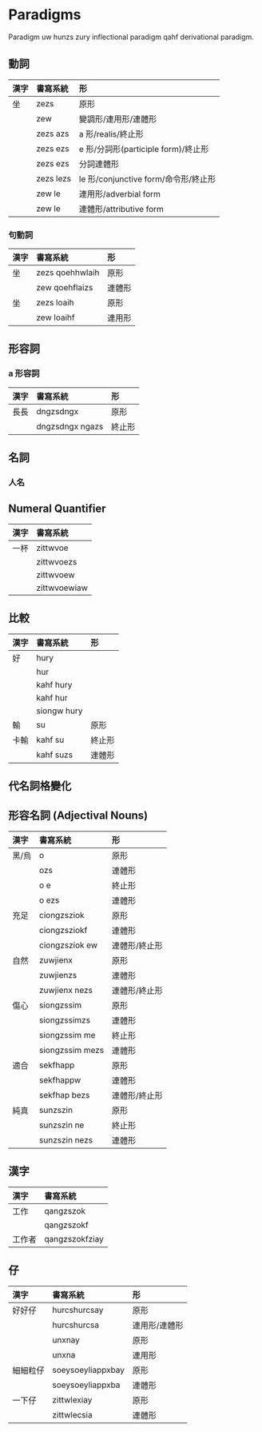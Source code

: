 # Paradigms

Paradigm uw hunzs zury inflectional paradigm qahf derivational paradigm.

## 動詞

| 漢字 | 書寫系統 | 形 |
| :--- | :--- | :--- |
| 坐 | zezs | 原形 |
|| zew | 變調形/連用形/連體形 |
|| zezs azs | a 形/realis/終止形 |
|| zezs ezs | e 形/分詞形(participle form)/終止形 |
|| zezs ezs | 分詞連體形 |
|| zezs lezs | le 形/conjunctive form/命令形/終止形 |
|| zew le | 連用形/adverbial form |
|| zew le | 連體形/attributive form |

### 句動詞

| 漢字 | 書寫系統 | 形 |
| :--- | :--- | :--- |
| 坐 | zezs qoehhwlaih | 原形 |
|| zew qoehflaizs | 連體形 |
| 坐 | zezs loaih | 原形 |
|| zew loaihf | 連用形 |

## 形容詞

### a 形容詞

| 漢字 | 書寫系統 | 形 |
| :--- | :--- | :--- |
| 長長 | dngzsdngx | 原形 |
|| dngzsdngx ngazs | 終止形 |

## 名詞

### 人名

## Numeral Quantifier

| 漢字 | 書寫系統 |
| :--- | :--- |
| 一杯 | zittwvoe |
|| zittwvoezs |
|| zittwvoew |
|| zittwvoewiaw |

## 比較

| 漢字 | 書寫系統 | 形 |
| :--- | :--- | :--- |
| 好 | hury ||
|| hur ||
|| kahf hury ||
|| kahf hur ||
|| siongw hury ||
| 輸 | su | 原形 ||
| 卡輸 | kahf su | 終止形 |
|| kahf suzs | 連體形 |

## 代名詞格變化

## 形容名詞 (Adjectival Nouns)

| 漢字 | 書寫系統 | 形 |
| :--- | :--- | :--- |
| 黑/烏 | o | 原形 |
|| ozs | 連體形 |
|| o e | 終止形 |
|| o ezs | 連體形 |
| 充足 | ciongzsziok | 原形 |
|| ciongzsziokf | 連體形 |
|| ciongzsziok ew | 連體形/終止形 |
| 自然 | zuwjienx | 原形 |
|| zuwjienzs | 連體形 |
|| zuwjienx nezs | 連體形/終止形 |
| 傷心 | siongzssim | 原形 |
|| siongzssimzs | 連體形 |
|| siongzssim me | 終止形 |
|| siongzssim mezs | 連體形 |
| 適合 | sekfhapp | 原形 |
|| sekfhappw | 連體形 |
|| sekfhap bezs | 連體形/終止形 |
| 純真 | sunzszin | 原形 |
|| sunzszin ne | 終止形 |
|| sunzszin nezs | 連體形 |

## 漢字

| 漢字 | 書寫系統 |
| :--- | :--- |
| 工作 | qangzszok |
|| qangzszokf |
| 工作者 | qangzszokfziay |

## 仔

| 漢字 | 書寫系統 | 形 |
| :--- | :--- | :--- |
| 好好仔 | hurcshurcsay | 原形 |
|| hurcshurcsa | 連用形/連體形 |
|| unxnay | 原形 |
|| unxna | 連用形 |
| 細細粒仔 | soeysoeyliappxbay | 原形 |
|| soeysoeyliappxba | 連體形 |
| 一下仔 | zittwlexiay | 原形 |
|| zittwlecsia | 連體形 |
